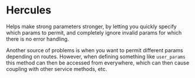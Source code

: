 # Hercules
Helps make strong parameters stronger, by letting you quickly specify which params to permit, and completely ignore invalid params for which there is no error handling.

Another source of problems is when you want to permit different params depending on routes. However, when defining something like `user_params` this method can then be accessed from everywhere, which can then cause coupling with other service methods, etc.
